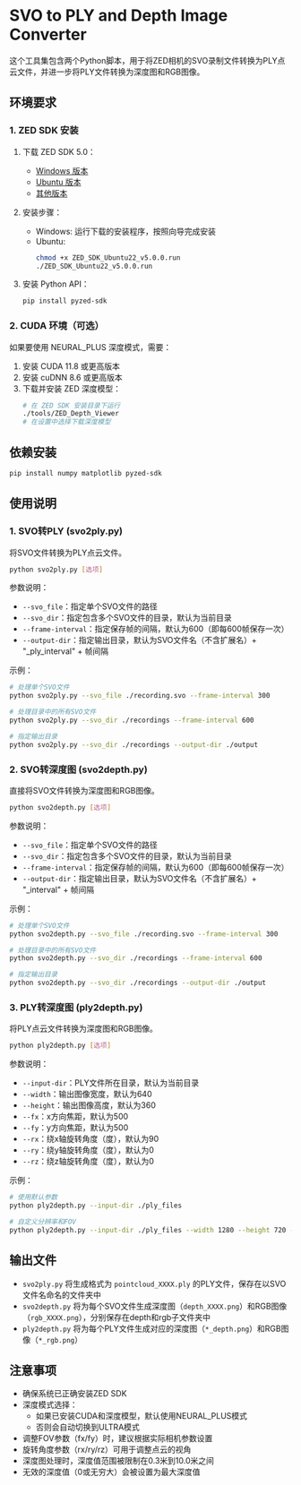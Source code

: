 # SVO to PLY and Depth Image Converter

这个工具集包含两个Python脚本，用于将ZED相机的SVO录制文件转换为PLY点云文件，并进一步将PLY文件转换为深度图和RGB图像。

## 环境要求

### 1. ZED SDK 安装

1. 下载 ZED SDK 5.0：
   - [Windows 版本](https://download.stereolabs.com/zedsdk/5.0/win)
   - [Ubuntu 版本](https://download.stereolabs.com/zedsdk/5.0/ubuntu22)
   - [其他版本](https://www.stereolabs.com/developers/release/)

2. 安装步骤：
   - Windows: 运行下载的安装程序，按照向导完成安装
   - Ubuntu: 
     ```bash
     chmod +x ZED_SDK_Ubuntu22_v5.0.0.run
     ./ZED_SDK_Ubuntu22_v5.0.0.run
     ```

3. 安装 Python API：
   ```bash
   pip install pyzed-sdk
   ```

### 2. CUDA 环境（可选）

如果要使用 NEURAL_PLUS 深度模式，需要：
1. 安装 CUDA 11.8 或更高版本
2. 安装 cuDNN 8.6 或更高版本
3. 下载并安装 ZED 深度模型：
   ```bash
   # 在 ZED SDK 安装目录下运行
   ./tools/ZED_Depth_Viewer
   # 在设置中选择下载深度模型
   ```

## 依赖安装

```bash
pip install numpy matplotlib pyzed-sdk
```

## 使用说明

### 1. SVO转PLY (svo2ply.py)

将SVO文件转换为PLY点云文件。

```bash
python svo2ply.py [选项]
```

参数说明：
- `--svo_file`：指定单个SVO文件的路径
- `--svo_dir`：指定包含多个SVO文件的目录，默认为当前目录
- `--frame-interval`：指定保存帧的间隔，默认为600（即每600帧保存一次）
- `--output-dir`：指定输出目录，默认为SVO文件名（不含扩展名）+ "_ply_interval" + 帧间隔

示例：
```bash
# 处理单个SVO文件
python svo2ply.py --svo_file ./recording.svo --frame-interval 300

# 处理目录中的所有SVO文件
python svo2ply.py --svo_dir ./recordings --frame-interval 600

# 指定输出目录
python svo2ply.py --svo_dir ./recordings --output-dir ./output
```

### 2. SVO转深度图 (svo2depth.py)

直接将SVO文件转换为深度图和RGB图像。

```bash
python svo2depth.py [选项]
```

参数说明：
- `--svo_file`：指定单个SVO文件的路径
- `--svo_dir`：指定包含多个SVO文件的目录，默认为当前目录
- `--frame-interval`：指定保存帧的间隔，默认为600（即每600帧保存一次）
- `--output-dir`：指定输出目录，默认为SVO文件名（不含扩展名）+ "_interval" + 帧间隔

示例：
```bash
# 处理单个SVO文件
python svo2depth.py --svo_file ./recording.svo --frame-interval 300

# 处理目录中的所有SVO文件
python svo2depth.py --svo_dir ./recordings --frame-interval 600

# 指定输出目录
python svo2depth.py --svo_dir ./recordings --output-dir ./output
```

### 3. PLY转深度图 (ply2depth.py)

将PLY点云文件转换为深度图和RGB图像。

```bash
python ply2depth.py [选项]
```

参数说明：
- `--input-dir`：PLY文件所在目录，默认为当前目录
- `--width`：输出图像宽度，默认为640
- `--height`：输出图像高度，默认为360
- `--fx`：x方向焦距，默认为500
- `--fy`：y方向焦距，默认为500
- `--rx`：绕x轴旋转角度（度），默认为90
- `--ry`：绕y轴旋转角度（度），默认为0
- `--rz`：绕z轴旋转角度（度），默认为0

示例：
```bash
# 使用默认参数
python ply2depth.py --input-dir ./ply_files

# 自定义分辨率和FOV
python ply2depth.py --input-dir ./ply_files --width 1280 --height 720 --fx 500 --fy 500
```

## 输出文件

- `svo2ply.py` 将生成格式为 `pointcloud_XXXX.ply` 的PLY文件，保存在以SVO文件名命名的文件夹中
- `svo2depth.py` 将为每个SVO文件生成深度图（`depth_XXXX.png`）和RGB图像（`rgb_XXXX.png`），分别保存在depth和rgb子文件夹中
- `ply2depth.py` 将为每个PLY文件生成对应的深度图（`*_depth.png`）和RGB图像（`*_rgb.png`）

## 注意事项

- 确保系统已正确安装ZED SDK
- 深度模式选择：
  - 如果已安装CUDA和深度模型，默认使用NEURAL_PLUS模式
  - 否则会自动切换到ULTRA模式
- 调整FOV参数（fx/fy）时，建议根据实际相机参数设置
- 旋转角度参数（rx/ry/rz）可用于调整点云的视角
- 深度图处理时，深度值范围被限制在0.3米到10.0米之间
- 无效的深度值（0或无穷大）会被设置为最大深度值